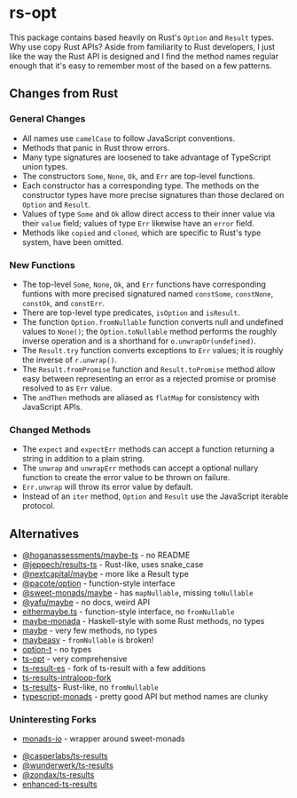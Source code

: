 # rs-opt

This package contains based heavily on Rust's `Option` and `Result` types.  Why
use copy Rust APIs?  Aside from familiarity to Rust developers, I just like the
way the Rust API is designed and I find the method names regular enough that
it's easy to remember most of the based on a few patterns.

## Changes from Rust

### General Changes

- All names use `camelCase` to follow JavaScript conventions.
- Methods that panic in Rust throw errors.
- Many type signatures are loosened to take advantage of TypeScript union types.
- The constructors `Some`, `None`, `Ok`, and `Err` are top-level functions.
- Each constructor has a corresponding type.  The methods on the constructor
  types have more precise signatures than those declared on `Option` and
  `Result`.
- Values of type `Some` and `Ok` allow direct access to their inner value via
  their `value` field; values of type `Err` likewise have an `error` field.
- Methods like `copied` and `cloned`, which are specific to Rust's type system,
  have been omitted.

### New Functions

- The top-level `Some`, `None`, `Ok`, and `Err` functions have corresponding
  funtions with more precised signatured named `constSome`, `constNone`,
  `constOk`, and `constErr`.
- There are top-level type predicates, `isOption` and `isResult`.
- The function `Option.fromNullable` function converts null and undefined values to `None()`;
  the `Option.toNullable` method performs the roughly inverse operation and is a shorthand for
  `o.unwrapOr(undefined)`.
- The `Result.try` function converts exceptions to `Err` values; it is roughly
  the inverse of `r.unwrap()`.
- The `Result.fromPromise` function and `Result.toPromise` method allow easy
  between representing an error as a rejected promise or promise resolved to as
  `Err` value.
- The `andThen` methods are aliased as `flatMap` for consistency with JavaScript
  APIs.

### Changed Methods

- The `expect` and `expectErr` methods can accept a function returning a string
  in addition to a plain string.
- The `unwrap` and `unwrapErr` methods can accept a optional nullary function to
  create the error value to be thrown on failure.
- `Err.unwrap` will throw its error value by default.
- Instead of an `iter` method, `Option` and `Result` use the JavaScript iterable
  protocol.

## Alternatives
* [@hoganassessments/maybe-ts](https://www.npmjs.com/package/@hoganassessments/maybe-ts) - no README
* [@jeppech/results-ts](https://www.npmjs.com/package/@jeppech/results-ts) - Rust-like, uses snake_case
* [@nextcapital/maybe](https://www.npmjs.com/package/@nextcapital/maybe) - more like a Result type
* [@pacote/option](https://www.npmjs.com/package/@pacote/option) - function-style interface
* [@sweet-monads/maybe](https://www.npmjs.com/package/@sweet-monads/maybe) - has `mapNullable`, missing `toNullable`
* [@yafu/maybe](https://www.npmjs.com/package/@yafu/maybe) - no docs, weird API
* [eithermaybe.ts](https://www.npmjs.com/package/eithermaybe.ts) - function-style interface, no `fromNullable`
* [maybe-monada](https://www.npmjs.com/package/maybe-monada) - Haskell-style with some Rust methods, no types
* [maybe](https://www.npmjs.com/package/maybe) - very few methods, no types
* [maybeasy](https://www.npmjs.com/package/maybeasy) - `fromNullable` is broken!
* [option-t](https://www.npmjs.com/package/option-t) - no types
* [ts-opt](https://www.npmjs.com/package/ts-opt) - very comprehensive
* [ts-result-es](https://www.npmjs.com/package/ts-results-es) - fork of ts-result with a few additions
* [ts-results-intraloop-fork](https://www.npmjs.com/package/ts-results-intraloop-fork)
* [ts-results](https://www.npmjs.com/package/ts-results)- Rust-like, no `fromNullable`
* [typescript-monads](https://www.npmjs.com/package/typescript-monads) - pretty good API but method names are clunky

### Uninteresting Forks
* [monads-io](https://www.npmjs.com/package/monads-io) - wrapper around sweet-monads
- [@casperlabs/ts-results](https://www.npmjs.com/package/@casperlabs/ts-results)
- [@wunderwerk/ts-results](https://www.npmjs.com/package/@wunderwerk/ts-results)
- [@zondax/ts-results](https://www.npmjs.com/package/@zondax/ts-results)
- [enhanced-ts-results](https://www.npmjs.com/package/enhanced-ts-results)

